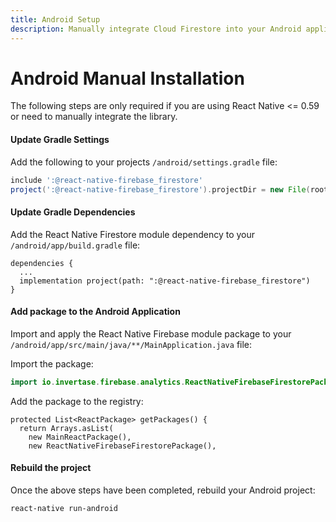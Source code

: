 ```yaml
---
title: Android Setup
description: Manually integrate Cloud Firestore into your Android application.
---
```


# Android Manual Installation

The following steps are only required if you are using React Native <= 0.59 or need to manually integrate the library.

#### Update Gradle Settings

Add the following to your projects `/android/settings.gradle` file:

```groovy
include ':@react-native-firebase_firestore'
project(':@react-native-firebase_firestore').projectDir = new File(rootProject.projectDir, './../node_modules/@react-native-firebase/firestore/android')
```

#### Update Gradle Dependencies

Add the React Native Firestore module dependency to your `/android/app/build.gradle` file:

```groovy{3}
dependencies {
  ...
  implementation project(path: ":@react-native-firebase_firestore")
}
```

#### Add package to the Android Application

Import and apply the React Native Firebase module package to your `/android/app/src/main/java/**/MainApplication.java` file:

Import the package:

```java
import io.invertase.firebase.analytics.ReactNativeFirebaseFirestorePackage;
```

Add the package to the registry:

```java{4}
protected List<ReactPackage> getPackages() {
  return Arrays.asList(
    new MainReactPackage(),
    new ReactNativeFirebaseFirestorePackage(),
```

#### Rebuild the project

Once the above steps have been completed, rebuild your Android project:

```bash
react-native run-android
```

